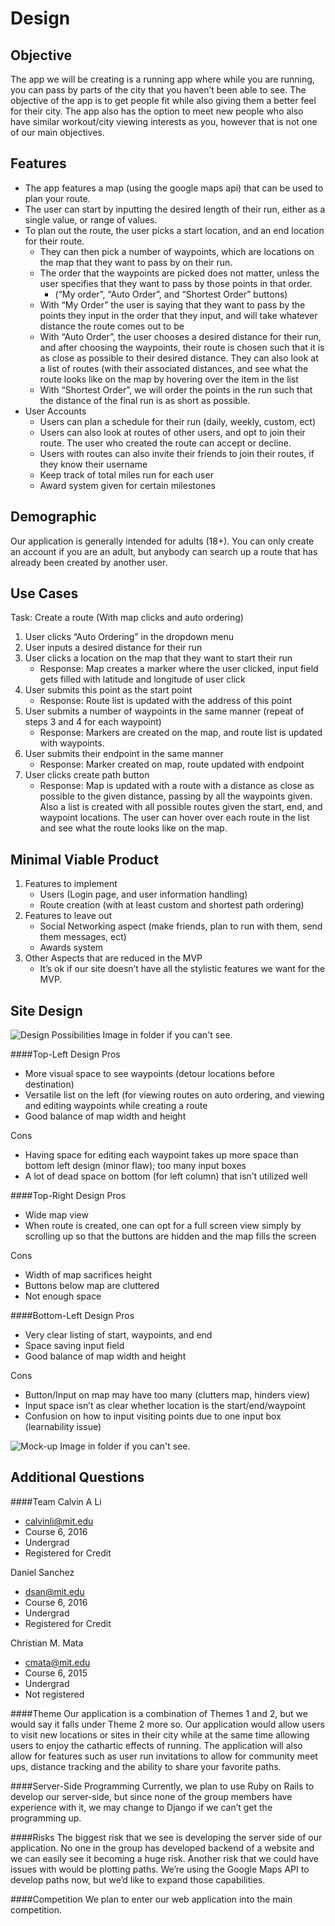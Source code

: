 ﻿Design
=====

Objective
-----
The app we will be creating is a running app where while you are running, you can pass by parts of the city that you haven’t been able to see.  The objective of the app is to get people fit while also giving them a better feel for their city.  The app also has the option to meet new people who also have similar workout/city viewing interests as you, however that is not one of our main objectives.

Features
-----
- The app features a map (using the google maps api) that can be used to plan your route.
- The user can start by inputting the desired length of their run, either as a single value, or range of values.
- To plan out the route, the user picks a start location, and an end location for their route.
    - They can then pick a number of waypoints, which are locations on the map that they want to pass by on their run. 
    - The order that the waypoints are picked does not matter, unless the user specifies that they want to pass by those points in that order.
        - (“My order”, “Auto Order”, and “Shortest Order” buttons)
    - With “My Order” the user is saying that they want to pass by the points they input in the order that they input, and will take whatever distance the route comes out to be
    - With “Auto Order”, the user chooses a desired distance for their run, and after choosing the waypoints, their route is chosen such that it is as close as possible to their desired distance.  They can also look at a list of routes (with their associated distances, and see what the route looks like on the map by hovering over the item in the list
    - With “Shortest Order”, we will order the points in the run such that the distance of the final run is as short as possible.
- User Accounts
    - Users can plan a schedule for their run (daily, weekly, custom, ect)
    - Users can also look at routes of other users, and opt to join their route.  The user who created the route can accept or decline.  
    - Users with routes can also invite their friends to join their routes, if they know their username
    - Keep track of total miles run for each user
    - Award system given for certain milestones


Demographic
-----
Our application is generally intended for adults (18+).  You can only create an account if you are an adult, but anybody can search up a route that has already been created by another user.

Use Cases
-----
Task: Create a route (With map clicks and auto ordering)
1. User clicks “Auto Ordering” in the dropdown menu
2. User inputs a desired distance for their run
3.  User clicks a location on the map that they want to start their run
	- Response: Map creates a marker where the user clicked, input field gets filled with latitude and longitude of user click
4. User submits this point as the start point
	- Response: Route list is updated with the address of this point
5. User submits a number of waypoints in the same manner (repeat of steps 3 and 4 for each waypoint)
	- Response: Markers are created on the map, and route list is updated with waypoints.
6. User submits their endpoint in the same manner
	- Response: Marker created on map, route updated with endpoint
7. User clicks create path button
	- Response: Map is updated with a route with a distance as close as possible to the given distance, passing by all the waypoints given.  Also a list is created with all possible routes given the start, end, and waypoint locations.  The user can hover over each route in the list and see what the route looks like on the map.

Minimal Viable Product
-------
1. Features to implement
    - Users (Login page, and user information handling)
    - Route creation (with at least custom and shortest path ordering)
2. Features to leave out
    - Social Networking aspect (make friends, plan to run with them, send them messages, ect)
    - Awards system
3. Other Aspects that are reduced in the MVP
    - It’s ok if our site doesn’t have all the stylistic features we want for the MVP.

Site Design
-----
![Design Possibilities](/DesignPossibilities.jpg)
Image in folder if you can't see.

####Top-Left Design
Pros
- More visual space to see waypoints (detour locations before destination)
- Versatile list on the left (for viewing routes on auto ordering, and viewing and editing waypoints while creating a route
- Good balance of map width and height

Cons
- Having space for editing each waypoint takes up more space than bottom left design (minor flaw); too many input boxes
- A lot of dead space on bottom (for left column) that isn’t utilized well

####Top-Right Design
Pros
- Wide map view
- When route is created, one can opt for a full screen view simply by scrolling up so that the buttons are hidden and the map fills the screen

Cons
- Width of map sacrifices height
- Buttons below map are cluttered
- Not enough space

####Bottom-Left Design
Pros
- Very clear listing of start, waypoints, and end
- Space saving input field
- Good balance of map width and height

Cons
- Button/Input on map may have too many (clutters map, hinders view)
- Input space isn’t as clear whether location is the start/end/waypoint
- Confusion on how to input visiting points due to one input box (learnability issue)

![Mock-up](/DesignPic.jpg)
Image in folder if you can't see.

Additional Questions
---
####Team
Calvin A Li 
- calvinli@mit.edu
- Course 6, 2016
- Undergrad
- Registered for Credit

Daniel Sanchez 
- dsan@mit.edu
- Course 6, 2016
- Undergrad
- Registered for Credit

Christian M. Mata
- cmata@mit.edu
- Course 6, 2015
- Undergrad
- Not registered

####Theme
Our application is a combination of Themes 1 and 2, but we would say it falls under Theme 2 more so. Our application would allow users to visit new locations or sites in their city while at the same time allowing users to enjoy the cathartic effects of running. The application will also allow for features such as user run invitations to allow for community meet ups, distance tracking and the ability to share your favorite paths. 

####Server-Side Programming
Currently, we plan to use Ruby on Rails to develop our server-side, but since none of the group members have experience with it, we may change to Django if we can’t get the programming up. 

####Risks
The biggest risk that we see is developing the server side of our application. No one in the group has developed backend of a website and we can easily see it becoming a huge risk. Another risk that we could have issues with would be plotting paths. We’re using the Google Maps API to develop paths now, but we’d like to expand those capabilities. 

####Competition 
We plan to enter our web application into the main competition. 
